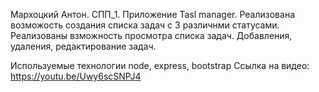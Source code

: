 Мархоцкий Антон. СПП_1. Приложение Tasl manager. Реализована возможость создания списка задач с 3 различнми статусами. Реализованы взможность просмотра списка задач. Добавления, удаления, редактирование задач.

Используемые технологии node, express, bootstrap
Ссылка на видео:
https://youtu.be/Uwy6scSNPJ4